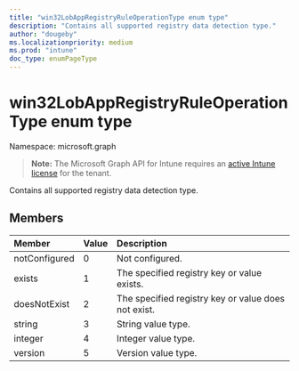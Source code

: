 ```yaml
---
title: "win32LobAppRegistryRuleOperationType enum type"
description: "Contains all supported registry data detection type."
author: "dougeby"
ms.localizationpriority: medium
ms.prod: "intune"
doc_type: enumPageType
---
```


# win32LobAppRegistryRuleOperationType enum type

Namespace: microsoft.graph

> **Note:** The Microsoft Graph API for Intune requires an [active Intune license](https://go.microsoft.com/fwlink/?linkid=839381) for the tenant.

Contains all supported registry data detection type.

## Members
|Member|Value|Description|
|:---|:---|:---|
|notConfigured|0|Not configured.|
|exists|1|The specified registry key or value exists.|
|doesNotExist|2|The specified registry key or value does not exist.|
|string|3|String value type.|
|integer|4|Integer value type.|
|version|5|Version value type.|




